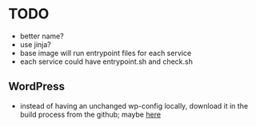 # TODO

- better name? 
- use jinja?
- base image will run entrypoint files for each service
- each service could have entrypoint.sh and check.sh

## WordPress

- instead of having an unchanged wp-config locally, download it in the build process from the github; maybe [here](https://raw.githubusercontent.com/docker-library/wordpress/5bbbfa8909232af10ea3fea8b80302a6041a2d04/latest/php8.0/apache/wp-config-docker.php)


